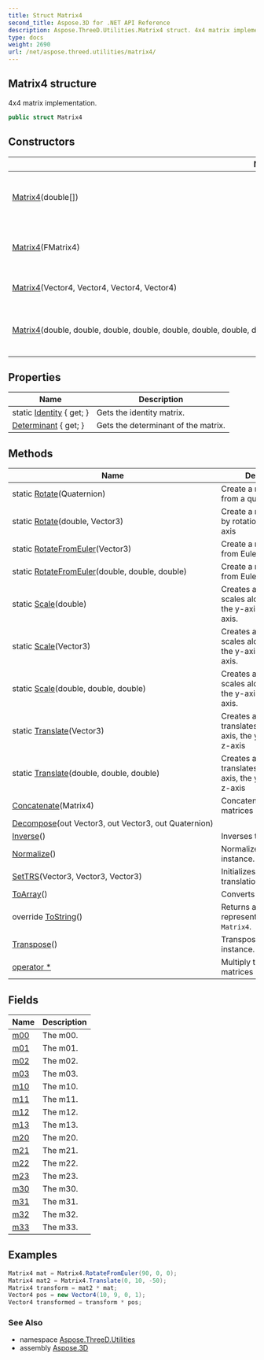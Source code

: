 ```yaml
---
title: Struct Matrix4
second_title: Aspose.3D for .NET API Reference
description: Aspose.ThreeD.Utilities.Matrix4 struct. 4x4 matrix implementation
type: docs
weight: 2690
url: /net/aspose.threed.utilities/matrix4/
---
```

## Matrix4 structure

4x4 matrix implementation.

```csharp
public struct Matrix4
```

## Constructors

| Name | Description |
| --- | --- |
| [Matrix4](matrix4/#constructor_3)(double[]) | Initializes a new instance of the `Matrix4` struct. |
| [Matrix4](matrix4/#constructor)(FMatrix4) | Construct `Matrix4` from an [`FMatrix4`](../fmatrix4/) instance |
| [Matrix4](matrix4/#constructor_1)(Vector4, Vector4, Vector4, Vector4) | Constructs matrix from 4 rows. |
| [Matrix4](matrix4/#constructor_2)(double, double, double, double, double, double, double, double, double, double, double, double, double, double, double, double) | Initializes a new instance of the `Matrix4` struct. |

## Properties

| Name | Description |
| --- | --- |
| static [Identity](../../aspose.threed.utilities/matrix4/identity/) { get; } | Gets the identity matrix. |
| [Determinant](../../aspose.threed.utilities/matrix4/determinant/) { get; } | Gets the determinant of the matrix. |

## Methods

| Name | Description |
| --- | --- |
| static [Rotate](../../aspose.threed.utilities/matrix4/rotate/#rotate)(Quaternion) | Create a rotation matrix from a quaternion |
| static [Rotate](../../aspose.threed.utilities/matrix4/rotate/#rotate_1)(double, Vector3) | Create a rotation matrix by rotation angle and axis |
| static [RotateFromEuler](../../aspose.threed.utilities/matrix4/rotatefromeuler/#rotatefromeuler)(Vector3) | Create a rotation matrix from Euler angle |
| static [RotateFromEuler](../../aspose.threed.utilities/matrix4/rotatefromeuler/#rotatefromeuler_1)(double, double, double) | Create a rotation matrix from Euler angle |
| static [Scale](../../aspose.threed.utilities/matrix4/scale/#scale_1)(double) | Creates a matrix that scales along the x-axis, the y-axis and the z-axis. |
| static [Scale](../../aspose.threed.utilities/matrix4/scale/#scale)(Vector3) | Creates a matrix that scales along the x-axis, the y-axis and the z-axis. |
| static [Scale](../../aspose.threed.utilities/matrix4/scale/#scale_2)(double, double, double) | Creates a matrix that scales along the x-axis, the y-axis and the z-axis. |
| static [Translate](../../aspose.threed.utilities/matrix4/translate/#translate)(Vector3) | Creates a matrix that translates along the x-axis, the y-axis and the z-axis |
| static [Translate](../../aspose.threed.utilities/matrix4/translate/#translate_1)(double, double, double) | Creates a matrix that translates along the x-axis, the y-axis and the z-axis |
| [Concatenate](../../aspose.threed.utilities/matrix4/concatenate/)(Matrix4) | Concatenates the two matrices |
| [Decompose](../../aspose.threed.utilities/matrix4/decompose/)(out Vector3, out Vector3, out Quaternion) |  |
| [Inverse](../../aspose.threed.utilities/matrix4/inverse/)() | Inverses this instance. |
| [Normalize](../../aspose.threed.utilities/matrix4/normalize/)() | Normalizes this instance. |
| [SetTRS](../../aspose.threed.utilities/matrix4/settrs/)(Vector3, Vector3, Vector3) | Initializes the matrix with translation/rotation/scale |
| [ToArray](../../aspose.threed.utilities/matrix4/toarray/)() | Converts matrix to array. |
| override [ToString](../../aspose.threed.utilities/matrix4/tostring/)() | Returns a String that represents the current `Matrix4`. |
| [Transpose](../../aspose.threed.utilities/matrix4/transpose/)() | Transposes this instance. |
| [operator *](../../aspose.threed.utilities/matrix4/op_multiply/#op_multiply) | Multiply the two matrices (4 operators) |

## Fields

| Name | Description |
| --- | --- |
| [m00](../../aspose.threed.utilities/matrix4/m00/) | The m00. |
| [m01](../../aspose.threed.utilities/matrix4/m01/) | The m01. |
| [m02](../../aspose.threed.utilities/matrix4/m02/) | The m02. |
| [m03](../../aspose.threed.utilities/matrix4/m03/) | The m03. |
| [m10](../../aspose.threed.utilities/matrix4/m10/) | The m10. |
| [m11](../../aspose.threed.utilities/matrix4/m11/) | The m11. |
| [m12](../../aspose.threed.utilities/matrix4/m12/) | The m12. |
| [m13](../../aspose.threed.utilities/matrix4/m13/) | The m13. |
| [m20](../../aspose.threed.utilities/matrix4/m20/) | The m20. |
| [m21](../../aspose.threed.utilities/matrix4/m21/) | The m21. |
| [m22](../../aspose.threed.utilities/matrix4/m22/) | The m22. |
| [m23](../../aspose.threed.utilities/matrix4/m23/) | The m23. |
| [m30](../../aspose.threed.utilities/matrix4/m30/) | The m30. |
| [m31](../../aspose.threed.utilities/matrix4/m31/) | The m31. |
| [m32](../../aspose.threed.utilities/matrix4/m32/) | The m32. |
| [m33](../../aspose.threed.utilities/matrix4/m33/) | The m33. |

## Examples

```csharp
Matrix4 mat = Matrix4.RotateFromEuler(90, 0, 0);
Matrix4 mat2 = Matrix4.Translate(0, 10, -50);
Matrix4 transform = mat2 * mat;
Vector4 pos = new Vector4(10, 9, 0, 1);
Vector4 transformed = transform * pos;

```

### See Also

* namespace [Aspose.ThreeD.Utilities](../../aspose.threed.utilities/)
* assembly [Aspose.3D](../../)


